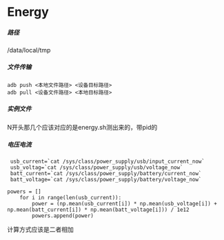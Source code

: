 # Energy

##### 路径

/data/local/tmp

##### 文件传输

```
adb push <本地文件路径> <设备目标路径>
adb pull <设备文件路径> <本地目标路径>

```

##### 实例文件

N开头那几个应该对应的是energy.sh测出来的，带pid的

##### 电压电流

```
 usb_current=`cat /sys/class/power_supply/usb/input_current_now`
 usb_voltag=`cat /sys/class/power_supply/usb/voltage_now`
 batt_current=`cat /sys/class/power_supply/battery/current_now`
 batt_voltage=`cat /sys/class/power_supply/battery/voltage_now`
```

```
powers = []
    for i in range(len(usb_current)):
        power = (np.mean(usb_current[i]) * np.mean(usb_voltage[i]) + np.mean(batt_current[i]) * np.mean(batt_voltage[i])) / 1e12
        powers.append(power)
```

计算方式应该是二者相加

